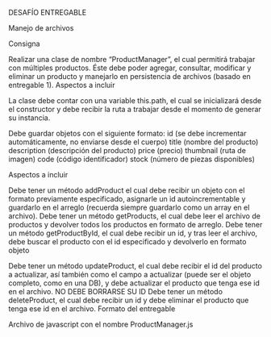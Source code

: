 
DESAFÍO ENTREGABLE

Manejo de archivos

Consigna

Realizar una clase de nombre “ProductManager”, el cual permitirá trabajar con múltiples productos. Éste debe poder agregar, consultar, modificar y eliminar un producto y manejarlo en persistencia de archivos (basado en entregable 1).
Aspectos a incluir

La clase debe contar con una variable this.path, el cual se inicializará desde el constructor y debe recibir la ruta a trabajar desde el momento de generar su instancia.

Debe guardar objetos con el siguiente formato:
id (se debe incrementar automáticamente, no enviarse desde el cuerpo)
title (nombre del producto)
description (descripción del producto)
price (precio)
thumbnail (ruta de imagen)
code (código identificador)
stock (número de piezas disponibles)


Aspectos a incluir

Debe tener un método addProduct el cual debe recibir un objeto con el formato previamente especificado, asignarle un id autoincrementable y guardarlo en el arreglo (recuerda siempre guardarlo como un array en el archivo).
Debe tener un método getProducts, el cual debe leer el archivo de productos y devolver todos los productos en formato de arreglo.
Debe tener un método getProductById, el cual debe recibir un id, y tras leer el archivo, debe buscar el producto con el id especificado y devolverlo en formato objeto

Debe tener un método updateProduct, el cual debe recibir el id del producto a actualizar, así también como el campo a actualizar (puede ser el objeto completo, como en una DB), y debe actualizar el producto que tenga ese id en el archivo. NO DEBE BORRARSE SU ID 
Debe tener un método deleteProduct, el cual debe recibir un id y debe eliminar el producto que tenga ese id en el archivo.
Formato del entregable

Archivo de javascript con el nombre ProductManager.js
